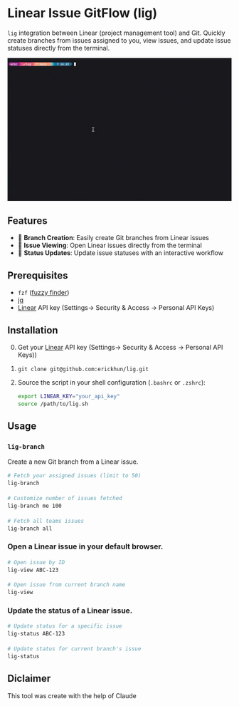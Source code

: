 # Linear Issue GitFlow (lig)

`lig`  integration between Linear (project management tool) and Git. Quickly create branches from issues assigned to you, view issues, and update issue statuses directly from the terminal.

![Demo of the project](lig-demo.gif)


## Features

- 🌿 **Branch Creation**: Easily create Git branches from Linear issues
- 👀 **Issue Viewing**: Open Linear issues directly from the terminal
- 🔄 **Status Updates**: Update issue statuses with an interactive workflow

## Prerequisites

- `fzf` ([fuzzy finder](https://github.com/junegunn/fzf?tab=readme-ov-file#installation))
- [jq](https://jqlang.org/)
- [Linear](https://linear.app/) API key (Settings-> Security & Access -> Personal API Keys)

## Installation

0. Get your [Linear](https://linear.app/) API key (Settings-> Security & Access -> Personal API Keys))
1. `git clone git@github.com:erickhun/lig.git`
2. Source the script in your shell configuration (`.bashrc` or `.zshrc`):

   ```bash
   export LINEAR_KEY="your_api_key"
   source /path/to/lig.sh
   ```

## Usage

### `lig-branch`

Create a new Git branch from a Linear issue.

```bash
# Fetch your assigned issues (limit to 50)
lig-branch

# Customize number of issues fetched
lig-branch me 100

# Fetch all teams issues
lig-branch all
```


### Open a Linear issue in your default browser.

```bash
# Open issue by ID
lig-view ABC-123

# Open issue from current branch name
lig-view
```

### Update the status of a Linear issue.

```bash
# Update status for a specific issue
lig-status ABC-123

# Update status for current branch's issue
lig-status
```


## Diclaimer
This tool was create with the help of Claude